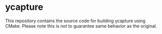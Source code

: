 # ycapture
This repository contains the source code for building ycapture using CMake. Please note this is not to guarantee same behavior as the original.
